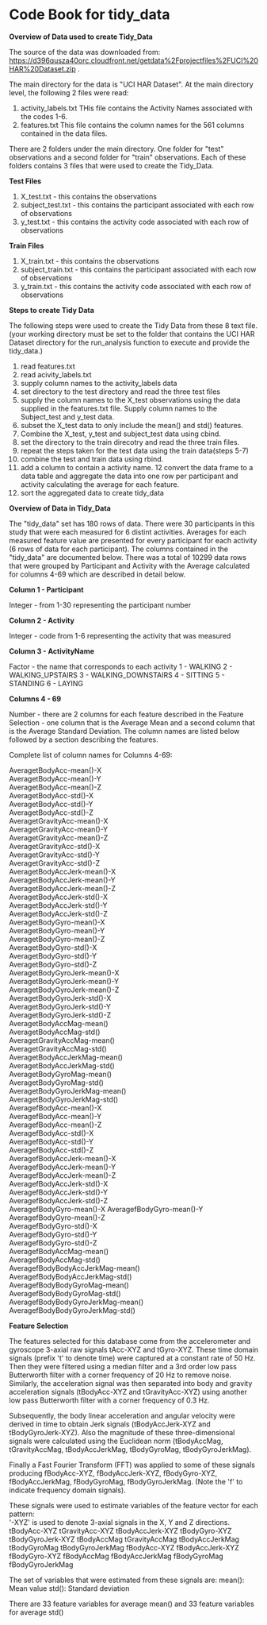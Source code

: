 Code Book for tidy_data
=======================
**Overview of Data used to create Tidy_Data**

The source of the data was downloaded from: https://d396qusza40orc.cloudfront.net/getdata%2Fprojectfiles%2FUCI%20HAR%20Dataset.zip .  

The main directory for the data is "UCI HAR Dataset".  At the main directory level, the following 2 files were read:

1. activity_labels.txt  THis file contains the Activity Names associated with the codes 1-6.
2. features.txt  This file contains the column names for the 561 columns contained in the data files.

There are 2 folders under the main directory.  One folder for "test" observations and a second folder for "train" observations.  Each of these folders contains 3 files that were used to create the Tidy_Data.

**Test Files**

1. X\_test.txt - this contains the observations
2. subject_test.txt - this contains the participant associated with each row of observations
3. y\_test.txt - this contains the activity code associated with each row of observations

**Train Files**

1. X_train.txt - this contains the observations
2. subject_train.txt - this contains the participant associated with each row of observations
3. y_train.txt - this contains the activity code associated with each row of observations

**Steps to create Tidy Data**

The following steps were used to create the Tidy Data from these 8 text file.  (your working directory must be set to the folder that contains the UCI HAR Dataset directory for the run\_analysis function to execute and provide the tidy\_data.)

1. read features.txt
2. read acivity_labels.txt
3. supply column names to the activity_labels data
4. set directory to the test directory and read the three test files
5. supply the column names to the X\_test observations using the data supplied in the features.txt file.   Supply column names to the Subject\_test and y\_test data.
6. subset the X\_test data to only include the mean() and std() features.
7. Combine the X\_test, y\_test and subject\_test data using cbind.
8.  set the directory to the train direcotry and read the three train files.
9.  repeat the steps taken for the test data using the train data(steps 5-7)
10. combine the test and train data using rbind.
11. add a column to contain a activity name.
12  convert the data frame to a data table and aggregate the data into one row per participant and activity calculating the average for each feature.
13. sort the aggregated data to create  tidy_data 

**Overview of Data in Tidy_Data** 

The "tidy\_data" set has 180 rows of data.  There were 30 participants in this study that were each measured for 6 distint activities. Averages for each measured feature value are presented for every participant for each activity (6 rows of data for each participant).  The columns contained in the "tidy\_data" are documented below.  There was a total of 10299 data rows that were grouped by Participant and Activity with the Average calculated for columns 4-69 which are described in detail below.

**Column 1 - Participant**

Integer  - from 1-30 representing the participant number

**Column 2 - Activity**

Integer - code from 1-6 representing the activity that was measured

**Column 3 - ActivityName** 

Factor - the name that corresponds to each activity 
1 - WALKING
2 - WALKING_UPSTAIRS
3 - WALKING_DOWNSTAIRS
4 - SITTING
5 - STANDING
6 - LAYING  

**Columns 4 - 69**

Number - there are 2 columns for each feature described in the Feature Selection - one column that is the Average Mean and a second column that is the Average Standard Deviation.  The column names are listed below followed by a section describing the features.

Complete list of column names for Columns 4-69:

  AveragetBodyAcc-mean()-X         
  AveragetBodyAcc-mean()-Y          
  AveragetBodyAcc-mean()-Z          
  AveragetBodyAcc-std()-X           
  AveragetBodyAcc-std()-Y           
  AveragetBodyAcc-std()-Z           
  AveragetGravityAcc-mean()-X       
  AveragetGravityAcc-mean()-Y       
  AveragetGravityAcc-mean()-Z      
  AveragetGravityAcc-std()-X        
  AveragetGravityAcc-std()-Y        
  AveragetGravityAcc-std()-Z        
  AveragetBodyAccJerk-mean()-X      
  AveragetBodyAccJerk-mean()-Y      
  AveragetBodyAccJerk-mean()-Z      
  AveragetBodyAccJerk-std()-X       
  AveragetBodyAccJerk-std()-Y       
  AveragetBodyAccJerk-std()-Z       
  AveragetBodyGyro-mean()-X         
  AveragetBodyGyro-mean()-Y         
  AveragetBodyGyro-mean()-Z         
  AveragetBodyGyro-std()-X          
  AveragetBodyGyro-std()-Y          
  AveragetBodyGyro-std()-Z          
  AveragetBodyGyroJerk-mean()-X     
  AveragetBodyGyroJerk-mean()-Y     
  AveragetBodyGyroJerk-mean()-Z     
  AveragetBodyGyroJerk-std()-X      
  AveragetBodyGyroJerk-std()-Y      
  AveragetBodyGyroJerk-std()-Z      
  AveragetBodyAccMag-mean()         
  AveragetBodyAccMag-std()          
  AveragetGravityAccMag-mean()      
  AveragetGravityAccMag-std()       
  AveragetBodyAccJerkMag-mean()     
  AveragetBodyAccJerkMag-std()      
  AveragetBodyGyroMag-mean()        
  AveragetBodyGyroMag-std()         
  AveragetBodyGyroJerkMag-mean()    
  AveragetBodyGyroJerkMag-std()     
  AveragefBodyAcc-mean()-X          
  AveragefBodyAcc-mean()-Y          
  AveragefBodyAcc-mean()-Z          
  AveragefBodyAcc-std()-X           
  AveragefBodyAcc-std()-Y           
  AveragefBodyAcc-std()-Z           
  AveragefBodyAccJerk-mean()-X      
  AveragefBodyAccJerk-mean()-Y      
  AveragefBodyAccJerk-mean()-Z      
  AveragefBodyAccJerk-std()-X       
  AveragefBodyAccJerk-std()-Y       
  AveragefBodyAccJerk-std()-Z       
  AveragefBodyGyro-mean()-X 
  AveragefBodyGyro-mean()-Y    
  AveragefBodyGyro-mean()-Z         
  AveragefBodyGyro-std()-X          
  AveragefBodyGyro-std()-Y          
  AveragefBodyGyro-std()-Z          
  AveragefBodyAccMag-mean()         
  AveragefBodyAccMag-std()          
  AveragefBodyBodyAccJerkMag-mean()                                                   
  AveragefBodyBodyAccJerkMag-std()  
  AveragefBodyBodyGyroMag-mean()  
  AveragefBodyBodyGyroMag-std()    
  AveragefBodyBodyGyroJerkMag-mean()                                                                 
  AveragefBodyBodyGyroJerkMag-std() 

**Feature Selection**

The features selected for this database come from the accelerometer and gyroscope 3-axial raw signals tAcc-XYZ and tGyro-XYZ. These time domain signals (prefix 't' to denote time) were captured at a constant rate of 50 Hz. Then they were filtered using a median filter and a 3rd order low pass Butterworth filter with a corner frequency of 20 Hz to remove noise. Similarly, the acceleration signal was then separated into body and gravity acceleration signals (tBodyAcc-XYZ and tGravityAcc-XYZ) using another low pass Butterworth filter with a corner frequency of 0.3 Hz. 

Subsequently, the body linear acceleration and angular velocity were derived in time to obtain Jerk signals (tBodyAccJerk-XYZ and tBodyGyroJerk-XYZ). Also the magnitude of these three-dimensional signals were calculated using the Euclidean norm (tBodyAccMag, tGravityAccMag, tBodyAccJerkMag, tBodyGyroMag, tBodyGyroJerkMag). 

Finally a Fast Fourier Transform (FFT) was applied to some of these signals producing fBodyAcc-XYZ, fBodyAccJerk-XYZ, fBodyGyro-XYZ, fBodyAccJerkMag, fBodyGyroMag, fBodyGyroJerkMag. (Note the 'f' to indicate frequency domain signals). 

These signals were used to estimate variables of the feature vector for each pattern:  
'-XYZ' is used to denote 3-axial signals in the X, Y and Z directions.
tBodyAcc-XYZ
tGravityAcc-XYZ
tBodyAccJerk-XYZ
tBodyGyro-XYZ
tBodyGyroJerk-XYZ
tBodyAccMag
tGravityAccMag
tBodyAccJerkMag
tBodyGyroMag
tBodyGyroJerkMag
fBodyAcc-XYZ
fBodyAccJerk-XYZ
fBodyGyro-XYZ
fBodyAccMag
fBodyAccJerkMag
fBodyGyroMag
fBodyGyroJerkMag

The set of variables that were estimated from these signals are: 
mean(): Mean value
std(): Standard deviation

There are 33 feature variables for average mean() and 33 feature variables for average std()


